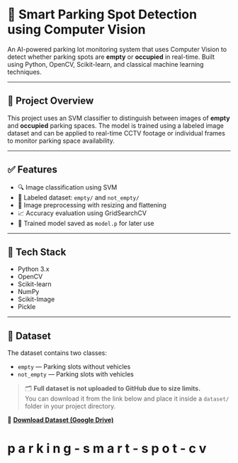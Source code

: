 # 🚗 Smart Parking Spot Detection using Computer Vision

An AI-powered parking lot monitoring system that uses Computer Vision to detect whether parking spots are **empty** or **occupied** in real-time. Built using Python, OpenCV, Scikit-learn, and classical machine learning techniques.

---

## 📸 Project Overview

This project uses an SVM classifier to distinguish between images of **empty** and **occupied** parking spaces. The model is trained using a labeled image dataset and can be applied to real-time CCTV footage or individual frames to monitor parking space availability.

---

## ✅ Features

- 🔍 Image classification using SVM
- 📂 Labeled dataset: `empty/` and `not_empty/`
- 🧠 Image preprocessing with resizing and flattening
- 📈 Accuracy evaluation using GridSearchCV
- 💾 Trained model saved as `model.p` for later use

---

## 🧠 Tech Stack

- Python 3.x
- OpenCV
- Scikit-learn
- NumPy
- Scikit-Image
- Pickle

---

## 📂 Dataset

The dataset contains two classes:

- `empty` — Parking slots without vehicles
- `not_empty` — Parking slots with vehicles

> 🗂️ **Full dataset is not uploaded to GitHub due to size limits.**  
> You can download it from the link below and place it inside a `dataset/` folder in your project directory.

🔗 **[Download Dataset (Google Drive)](https://drive.google.com/drive/folders/1H1z6pJLPyY7dLWzZEW5w6qJoHJZzcZw-?usp=drive_link)**

#   p a r k i n g - s m a r t - s p o t - c v 
 
 
